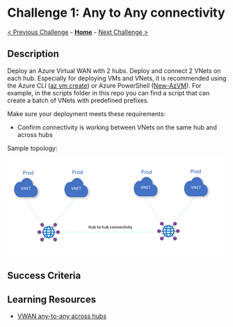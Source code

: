 # Challenge 1: Any to Any connectivity

[< Previous Challenge](./00-lab_setup.md) - **[Home](../README.md)** - [Next Challenge >](./02-vpn.md)

## Description

Deploy an Azure Virtual WAN with 2 hubs. Deploy and connect 2 VNets on each hub. Especially for deploying VMs and VNets, it is recommended using the Azure CLI ([az vm create](https://docs.microsoft.com/cli/azure/vm?view=azure-cli-latest#az_vm_create)) or Azure PowerShell ([New-AzVM](https://docs.microsoft.com/powershell/module/az.compute/new-azvm)). For example, in the scripts folder in this repo you can find a script that can create a batch of VNets with predefined prefixes.

Make sure your deployment meets these requirements:

* Confirm connectivity is working between VNets on the same hub and across hubs

Sample topology:

![topology](../Images/vwan01.png)

## Success Criteria

## Learning Resources

- [VWAN any-to-any across hubs](https://docs.microsoft.com/azure/virtual-wan/scenario-any-to-any)
